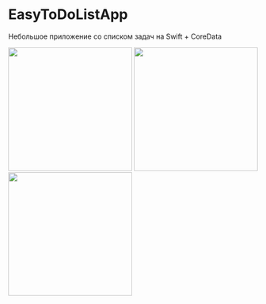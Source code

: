 # EasyToDoListApp
Небольшое приложение со списком задач на Swift + CoreData

<img src = "https://user-images.githubusercontent.com/57299925/191362084-331dfecd-0666-4b33-95e5-5b01c37ff9a1.png" width = "250"> <img src = "https://user-images.githubusercontent.com/57299925/191362800-1dc716a1-91f5-4b40-a2d9-55057d1082ec.png" width = "250"> <img src = "https://user-images.githubusercontent.com/57299925/191363576-cef695d3-e11d-4491-8550-341963f28438.png" width = "250">
